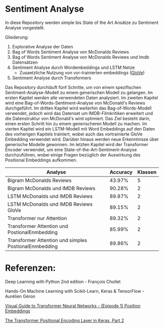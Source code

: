 # Sentiment Analyse
In diese Repository werden simple bis State of the Art Ansätze zu Sentiment Analyse vorgestellt. 

Gliederung: 

1. Explorative Analyse der Daten
2. Bag of Words Sentiment Analyse von McDonalds Reviews
3. Bag of Words Sentiment Analyse von McDonalds Reviews und Imdb Datensätzen
4. Sentiment Analyse durch Wordembeddings und LSTM Netze 
    - Zusaetzliche Nutzung von vor-trainierten embeddings ([GloVe](https://www.kaggle.com/datasets/anindya2906/glove6b))
5. Sentiment Analyse durch Transformers


Das Repository durchläuft fünf Schritte, um von einem spezifischen Sentiment-Analyse-Modell zu einem generischen Modell zu gelangen. Im ersten Kapitel werden alle verwendeten Daten analysiert. Im zweiten Kapitel wird eine Bag-of-Words-Sentiment-Analyse von McDonald's Reviews durchgeführt. Im dritten Kapitel wird weiterhin das Bag-of-Words-Modell verwendet, jedoch wird das Datenset um IMDB-Filmkritiken erweitert und die Datenstruktur von McDonald's wird optimiert. Das Ziel besteht darin, einen ersten Schritt hin zu einem generischeren Modell zu machen. Im vierten Kapitel wird ein LSTM-Modell mit Word Embeddings auf den Daten des vorherigen Kapitels trainiert, wobei auch das vortrainierte GloVe Embedding verwendet wird. Darüber hinaus werden neue Erkenntnisse über generische Modelle gewonnen. Im letzten Kapitel wird der Transformer Encoder verwendet, um eine State-of-the-Art-Sentiment-Analyse durchzuführen, wobei einige Fragen bezüglich der Auswirkung des Positional Embeddings aufkommen.


| Analyse                                               | Accuracy | Klassen |
|-------------------------------------------------------|----------|---------|
| Bigram McDonalds Reviews                              | 43.97%   | 5       |
| Bigram McDonalds und IMDB Reviews                     | 90.28%   | 2       |
| LSTM McDonalds und IMDB Reviews                       | 89.87%   | 2       |
| LSTM McDonalds und IMDB Reviews GloVe                 | 89.15%   | 2       |
| Transformer nur Attention                             | 89.32%   | 2       |
| Transformer Attention und PostionalEnmbedding         | 85.99%   | 2       |
| Transformer Attention und simples PostionalEnmbedding | 89.86%   | 2       |


# Referenzen: 
Deep Learning with Python 2nd edition - François Chollet

Hands-On Machine Learning with Scikit-Learn, Keras & TensorFlow - Aurélien Géron

[Visual Guide to Transformer Neural Networks - (Episode 1) Position Embeddings](https://www.youtube.com/watch?v=dichIcUZfOw)

[The Transformer Positional Encoding Layer in Keras, Part 2](https://machinelearningmastery.com/the-transformer-positional-encoding-layer-in-keras-part-2/)
